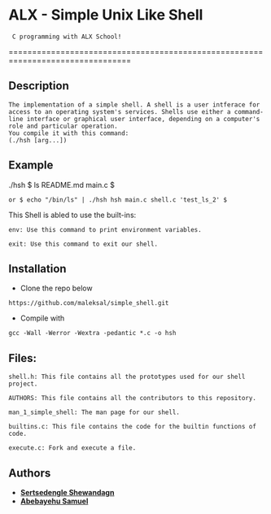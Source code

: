 ALX - Simple Unix Like Shell
===========================
     C programming with ALX School!
================================================================================

## Description
    The implementation of a simple shell. A shell is a user intferace for access to an operating system's services. Shells use either a command-line interface or graphical user interface, depending on a computer's role and particular operation.
    You compile it with this command:
    (./hsh [arg...])

## Example
./hsh $ ls README.md main.c $

    or $ echo "/bin/ls" | ./hsh hsh main.c shell.c 'test_ls_2' $

This Shell is abled to use the built-ins:

    env: Use this command to print environment variables.

    exit: Use this command to exit our shell.

## Installation
- Clone the repo below
```
https://github.com/maleksal/simple_shell.git
```
- Compile with
```
gcc -Wall -Werror -Wextra -pedantic *.c -o hsh
```

## Files:
    shell.h: This file contains all the prototypes used for our shell project.

    AUTHORS: This file contains all the contributors to this repository.

    man_1_simple_shell: The man page for our shell.

    builtins.c: This file contains the code for the builtin functions of code.

    execute.c: Fork and execute a file.

## Authors
* [**Sertsedengle Shewandagn**](https://github.com/sertsev)
* [**Abebayehu Samuel**](https://github.com/absagh)